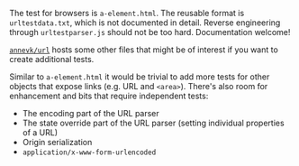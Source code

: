 The test for browsers is `a-element.html`. The reusable format is `urltestdata.txt`, which
is not documented in detail. Reverse engineering through `urltestparser.js` should not be
too hard. Documentation welcome!

[`annevk/url`](https://github.com/annevk/url) hosts some other files that might be of
interest if you want to create additional tests.

Similar to `a-element.html` it would be trivial to add more tests for other objects that
expose links (e.g. URL and `<area>`). There's also room for enhancement and bits that
require independent tests:

* The encoding part of the URL parser
* The state override part of the URL parser (setting individual properties of a URL)
* Origin serialization
* `application/x-www-form-urlencoded`
